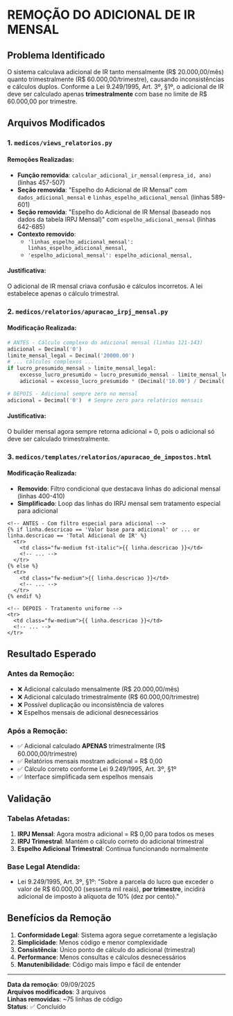 # REMOÇÃO DO ADICIONAL DE IR MENSAL

## Problema Identificado
O sistema calculava adicional de IR tanto mensalmente (R$ 20.000,00/mês) quanto trimestralmente (R$ 60.000,00/trimestre), causando inconsistências e cálculos duplos. Conforme a Lei 9.249/1995, Art. 3º, §1º, o adicional de IR deve ser calculado apenas **trimestralmente** com base no limite de R$ 60.000,00 por trimestre.

## Arquivos Modificados

### 1. `medicos/views_relatorios.py`

#### Remoções Realizadas:
- **Função removida**: `calcular_adicional_ir_mensal(empresa_id, ano)` (linhas 457-507)
- **Seção removida**: "Espelho do Adicional de IR Mensal" com `dados_adicional_mensal` e `linhas_espelho_adicional_mensal` (linhas 589-601)
- **Seção removida**: "Espelho do Adicional de IR Mensal (baseado nos dados da tabela IRPJ Mensal)" com `espelho_adicional_mensal` (linhas 642-685)
- **Contexto removido**: 
  - `'linhas_espelho_adicional_mensal': linhas_espelho_adicional_mensal,`
  - `'espelho_adicional_mensal': espelho_adicional_mensal,`

#### Justificativa:
O adicional de IR mensal criava confusão e cálculos incorretos. A lei estabelece apenas o cálculo trimestral.

### 2. `medicos/relatorios/apuracao_irpj_mensal.py`

#### Modificação Realizada:
```python
# ANTES - Cálculo complexo do adicional mensal (linhas 121-143)
adicional = Decimal('0')
limite_mensal_legal = Decimal('20000.00')
# ... cálculos complexos ...
if lucro_presumido_mensal > limite_mensal_legal:
    excesso_lucro_presumido = lucro_presumido_mensal - limite_mensal_legal
    adicional = excesso_lucro_presumido * (Decimal('10.00') / Decimal('100'))

# DEPOIS - Adicional sempre zero no mensal
adicional = Decimal('0')  # Sempre zero para relatórios mensais
```

#### Justificativa:
O builder mensal agora sempre retorna adicional = 0, pois o adicional só deve ser calculado trimestralmente.

### 3. `medicos/templates/relatorios/apuracao_de_impostos.html`

#### Modificação Realizada:
- **Removido**: Filtro condicional que destacava linhas do adicional mensal (linhas 400-410)
- **Simplificado**: Loop das linhas do IRPJ mensal sem tratamento especial para adicional

```django-html
<!-- ANTES - Com filtro especial para adicional -->
{% if linha.descricao == 'Valor base para adicional' or ... or linha.descricao == 'Total Adicional de IR' %}
  <tr>
    <td class="fw-medium fst-italic">{{ linha.descricao }}</td>
    <!-- ... -->
  </tr>
{% else %}
  <tr>
    <td class="fw-medium">{{ linha.descricao }}</td>
    <!-- ... -->
  </tr>
{% endif %}

<!-- DEPOIS - Tratamento uniforme -->
<tr>
  <td class="fw-medium">{{ linha.descricao }}</td>
  <!-- ... -->
</tr>
```

## Resultado Esperado

### Antes da Remoção:
- ❌ Adicional calculado mensalmente (R$ 20.000,00/mês)
- ❌ Adicional calculado trimestralmente (R$ 60.000,00/trimestre)
- ❌ Possível duplicação ou inconsistência de valores
- ❌ Espelhos mensais de adicional desnecessários

### Após a Remoção:
- ✅ Adicional calculado **APENAS** trimestralmente (R$ 60.000,00/trimestre)
- ✅ Relatórios mensais mostram adicional = R$ 0,00
- ✅ Cálculo correto conforme Lei 9.249/1995, Art. 3º, §1º
- ✅ Interface simplificada sem espelhos mensais

## Validação

### Tabelas Afetadas:
1. **IRPJ Mensal**: Agora mostra adicional = R$ 0,00 para todos os meses
2. **IRPJ Trimestral**: Mantém o cálculo correto do adicional trimestral
3. **Espelho Adicional Trimestral**: Continua funcionando normalmente

### Base Legal Atendida:
- Lei 9.249/1995, Art. 3º, §1º: "Sobre a parcela do lucro que exceder o valor de R$ 60.000,00 (sessenta mil reais), **por trimestre**, incidirá adicional de imposto à alíquota de 10% (dez por cento)."

## Benefícios da Remoção

1. **Conformidade Legal**: Sistema agora segue corretamente a legislação
2. **Simplicidade**: Menos código e menor complexidade
3. **Consistência**: Único ponto de cálculo do adicional (trimestral)
4. **Performance**: Menos consultas e cálculos desnecessários
5. **Manutenibilidade**: Código mais limpo e fácil de entender

---
**Data da remoção**: 09/09/2025  
**Arquivos modificados**: 3 arquivos  
**Linhas removidas**: ~75 linhas de código  
**Status**: ✅ Concluído
